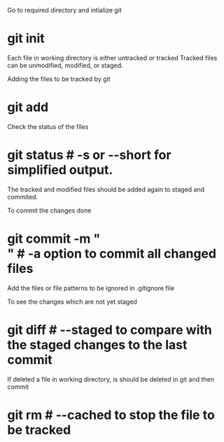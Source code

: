 Go to required directory and intialize git
# git init

Each file in working directory is either untracked or tracked
Tracked files can be unmodified, modified, or staged.

Adding the files to be tracked by git 
# git add <filename>

Check the status of the files
# git status # -s or --short for simplified output. 

The tracked and modified files should be added again to staged and commited.

To commit the changes done 
# git commit -m "<Summary of the changes>" # -a option to commit all changed files

Add the files or file patterns to be ignored in .gitignore file

To see the changes which are not yet staged
# git diff # --staged to compare with the staged changes to the last commit

If deleted a file in working directory, is should be deleted in git and then commit
# git rm <filename> # --cached to stop the file to be tracked

